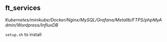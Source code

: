 ## ft_services
*Kubernetes/minikube/Docker/Nginx/MySQL/Grafana/Metallb/FTPS/phpMyAdmin/Wordpress/InfluxDB*

 `setup.sh` to install  

